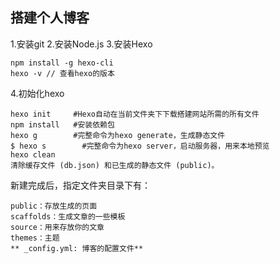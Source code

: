 ## 搭建个人博客 ##

1.安装git
2.安装Node.js
3.安装Hexo
	
	npm install -g hexo-cli	
	hexo -v // 查看hexo的版本
4.初始化hexo
	
	hexo init     #Hexo自动在当前文件夹下下载搭建网站所需的所有文件
	npm install   #安装依赖包
	hexo g        #完整命令为hexo generate，生成静态文件
	$ hexo s        #完整命令为hexo server，启动服务器，用来本地预览
	hexo clean
	清除缓存文件 (db.json) 和已生成的静态文件 (public)。
	
新建完成后，指定文件夹目录下有：

	public：存放生成的页面
	scaffolds：生成文章的一些模板
	source：用来存放你的文章
	themes：主题
	** _config.yml: 博客的配置文件**